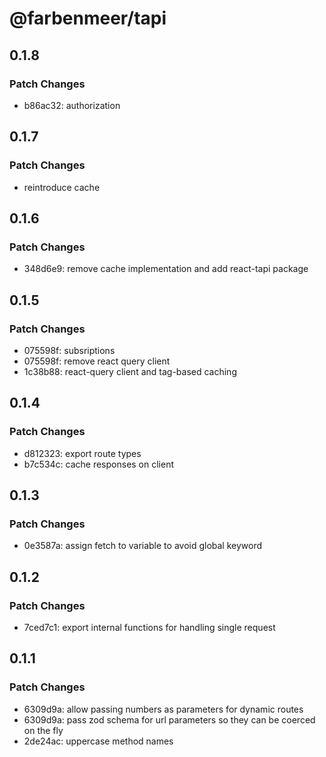 # @farbenmeer/tapi

## 0.1.8

### Patch Changes

- b86ac32: authorization

## 0.1.7

### Patch Changes

- reintroduce cache

## 0.1.6

### Patch Changes

- 348d6e9: remove cache implementation and add react-tapi package

## 0.1.5

### Patch Changes

- 075598f: subsriptions
- 075598f: remove react query client
- 1c38b88: react-query client and tag-based caching

## 0.1.4

### Patch Changes

- d812323: export route types
- b7c534c: cache responses on client

## 0.1.3

### Patch Changes

- 0e3587a: assign fetch to variable to avoid global keyword

## 0.1.2

### Patch Changes

- 7ced7c1: export internal functions for handling single request

## 0.1.1

### Patch Changes

- 6309d9a: allow passing numbers as parameters for dynamic routes
- 6309d9a: pass zod schema for url parameters so they can be coerced on the fly
- 2de24ac: uppercase method names
